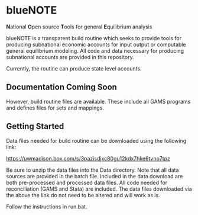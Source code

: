 # blueNOTE
**N**ational **O**pen source **T**ools for general **E**quilibrium analysis

blueNOTE is a transparent build routine which seeks to provide tools for
producing subnational economic accounts for input output or computable general
equilibrium modeling. All code and data necessary for producing subnational
accounts are provided in this repository.

Currently, the routine can produce state level accounts.

## Documentation Coming Soon ##

However, build routine files are available. These include all GAMS programs and
defines files for sets and mappings.

## Getting Started ##

Data files needed for build routine can be downloaded using the following link:

https://uwmadison.box.com/s/3pazisdjxc80gu12kdx7hke6tvno7tpz

Be sure to unzip the data files into the Data directory. Note that all data
sources are provided in the batch file. Included in the data download are both
pre-processed and processed data files. All code needed for reconciliation (GAMS
and Stata) are included. The data files downloaded via the above the link do
not need to be altered and will work as is.

Follow the instructions in run.bat.
